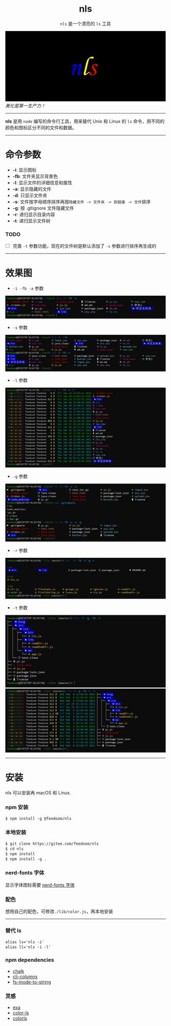 <div align="center">
<h1>nls</h1>

`nls` 是一个漂亮的 `ls` 工具

</div>

![nls logo](picture/nls_logo.png)
*美化是第一生产力！*

---

**nls** 是用 `node` 编写的命令行工具，用来替代 Unix 和 Linux 的 `ls` 命令，用不同的颜色和图标区分不同的文件和数据。

---

<h1>命令参数</h1>

- **-i**: 显示图标
- **-fb**: 文件夹显示背景色
- **-l**: 显示文件的详细信息和属性
- **-a**: 显示隐藏的文件
- **-d**: 只显示文件夹
- **-s**: 文件按字母顺序排序再按`隐藏文件 -> 文件夹 -> 软链接 -> 文件`排序
- **-g**: 按 .gitignore 文件隐藏文件
- **-r**: 递归显示目录内容
- **-t**: 递归显示文件树


### TODO
- [ ] 完善 `-t` 参数功能，现在的文件树是默认添加了 `-s` 参数进行排序再生成的

---

<h1>效果图</h1>

- `-i -fb -a` 参数
<div align="center">
<img src="./picture/nls_fb_a.png">
</div>

- `-s` 参数
<div align="center">
<img src="./picture/nls_s_i_fb.png">
</div>

- `-l` 参数
<div align="center">
<img src="./picture/nls_fb_a_l.png">
</div>

- `-g` 参数
<div align="center">
<img src="./picture/nls_g.png">
</div>

- `-r` 参数
<div align="center">
<img src="./picture/nls_r.png">
</div>

- `-t` 参数
<div align="center">
<img src="./picture/nls_t.png">
<img src="./picture/nls_l_t.png">
</div>

---

<h1>安装</h1>

nls 可以安装再 macOS 和 Linux.

### npm 安装

    $ npm install -g @feedoom/nls

### 本地安装

    $ git clone https://gitee.com/feedoom/nls
    $ cd nls
    $ npm install
    $ npm install -g .

### nerd-fonts 字体
显示字体图标需要 [nerd-fonts 字体](https://github.com/ryanoasis/nerd-fonts)

### 配色
想用自己的配色，可修改`./lib/color.js`，再本地安装

---

### 替代 ls
```
alias ls='nls -i'
alias ll='nls -i -l'
```

### npm dependencies
* [chalk](https://github.com/chalk/chalk)
* [cli-columns](https://github.com/shannonmoeller/cli-columns)
* [fs-mode-to-string](https://github.com/AndreasPizsa/fs-mode-to-string)

### 灵感
* [exa](https://github.com/ogham/exa)
* [color-ls](https://github.com/monsterkodi/color-ls)
* [colorls](https://github.com/husnulhamidiah/colorls)
